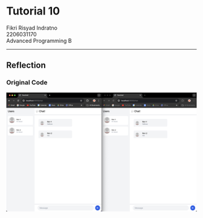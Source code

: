 # Tutorial 10
Fikri Risyad Indratno</br>
2206031170</br>
Advanced Programming B</br>

---

## Reflection

### Original Code

![](static/images/img1.png)